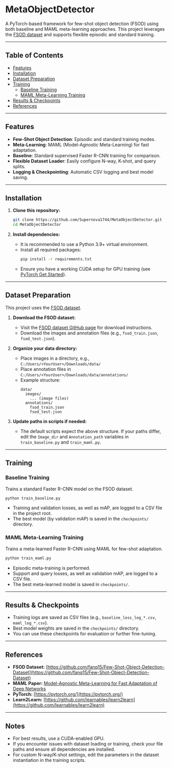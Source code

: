 # MetaObjectDetector

A PyTorch-based framework for few-shot object detection (FSOD) using both baseline and MAML meta-learning approaches. This project leverages the [FSOD dataset](https://github.com/fanq15/Few-Shot-Object-Detection-Dataset) and supports flexible episodic and standard training.

---

## Table of Contents
- [Features](#features)
- [Installation](#installation)
- [Dataset Preparation](#dataset-preparation)
- [Training](#training)
  - [Baseline Training](#baseline-training)
  - [MAML Meta-Learning Training](#maml-meta-learning-training)
- [Results & Checkpoints](#results--checkpoints)
- [References](#references)

---

## Features
- **Few-Shot Object Detection**: Episodic and standard training modes.
- **Meta-Learning**: MAML (Model-Agnostic Meta-Learning) for fast adaptation.
- **Baseline**: Standard supervised Faster R-CNN training for comparison.
- **Flexible Dataset Loader**: Easily configure N-way, K-shot, and query splits.
- **Logging & Checkpointing**: Automatic CSV logging and best model saving.

---

## Installation

1. **Clone this repository:**
   ```bash
   git clone https://github.com/Supernova1744/MetaObjectDetector.git
   cd MetaObjectDetector
   ```

2. **Install dependencies:**
   - It is recommended to use a Python 3.9+ virtual environment.
   - Install all required packages:
     ```bash
     pip install -r requirements.txt
     ```
   - Ensure you have a working CUDA setup for GPU training (see [PyTorch Get Started](https://pytorch.org/get-started/locally/)).

---

## Dataset Preparation

This project uses the [FSOD dataset](https://github.com/fanq15/Few-Shot-Object-Detection-Dataset).

1. **Download the FSOD dataset:**
   - Visit the [FSOD dataset GitHub page](https://github.com/fanq15/Few-Shot-Object-Detection-Dataset) for download instructions.
   - Download the images and annotation files (e.g., `fsod_train.json`, `fsod_test.json`).

2. **Organize your data directory:**
   - Place images in a directory, e.g., `C:/Users/<YourUser>/Downloads/data/`
   - Place annotation files in `C:/Users/<YourUser>/Downloads/data/annotations/`
   - Example structure:
     ```
     data/
       images/
         ... (image files)
       annotations/
         fsod_train.json
         fsod_test.json
     ```

3. **Update paths in scripts if needed:**
   - The default scripts expect the above structure. If your paths differ, edit the `Image_dir` and `Annotation_path` variables in `train_baseline.py` and `train_maml.py`.

---

## Training

### Baseline Training

Trains a standard Faster R-CNN model on the FSOD dataset.

```bash
python train_baseline.py
```

- Training and validation losses, as well as mAP, are logged to a CSV file in the project root.
- The best model (by validation mAP) is saved in the `checkpoints/` directory.

### MAML Meta-Learning Training

Trains a meta-learned Faster R-CNN using MAML for few-shot adaptation.

```bash
python train_maml.py
```

- Episodic meta-training is performed.
- Support and query losses, as well as validation mAP, are logged to a CSV file.
- The best meta-learned model is saved in `checkpoints/`.

---

## Results & Checkpoints
- Training logs are saved as CSV files (e.g., `baseline_loss_log_*.csv`, `maml_log_*.csv`).
- Best model weights are saved in the `checkpoints/` directory.
- You can use these checkpoints for evaluation or further fine-tuning.

---

## References
- **FSOD Dataset:** [https://github.com/fanq15/Few-Shot-Object-Detection-Dataset](https://github.com/fanq15/Few-Shot-Object-Detection-Dataset)
- **MAML Paper:** [Model-Agnostic Meta-Learning for Fast Adaptation of Deep Networks](https://arxiv.org/abs/1703.03400)
- **PyTorch:** [https://pytorch.org/](https://pytorch.org/)
- **Learn2Learn:** [https://github.com/learnables/learn2learn](https://github.com/learnables/learn2learn)

---

## Notes
- For best results, use a CUDA-enabled GPU.
- If you encounter issues with dataset loading or training, check your file paths and ensure all dependencies are installed.
- For custom N-way/K-shot settings, edit the parameters in the dataset instantiation in the training scripts.

